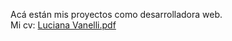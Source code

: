 Acá están mis proyectos como desarrolladora web. <br>
Mi cv: [ Luciana Vanelli.pdf ](https://github.com/luchivanelli/proyectos/files/8457513/Luciana.Vanelli.pdf)
